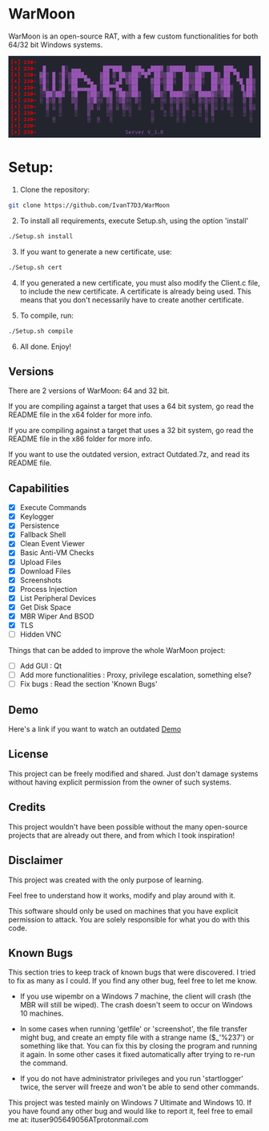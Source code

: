 # WarMoon
WarMoon is an open-source RAT, with a few custom functionalities for both 64/32 bit Windows systems.

![Server-Image](https://github.com/IvanT7D3/WarMoon/blob/5d1aeaef5ea907dddfb6af3ff408900f74efa49c/img.png)

# Setup:

1. Clone the repository:
```bash
git clone https://github.com/IvanT7D3/WarMoon
```

2. To install all requirements, execute Setup.sh, using the option 'install'
```bash
./Setup.sh install
```
3. If you want to generate a new certificate, use:
```bash
./Setup.sh cert
```

4. If you generated a new certificate, you must also modify the Client.c file, to include the new certificate. A certificate is already being used. This means that you don't necessarily have to create another certificate.

5. To compile, run:
```bash
./Setup.sh compile
```

6. All done. Enjoy!

## Versions
There are 2 versions of WarMoon: 64 and 32 bit.

If you are compiling against a target that uses a 64 bit system, go read the README file in the x64 folder for more info.

If you are compiling against a target that uses a 32 bit system, go read the README file in the x86 folder for more info.

If you want to use the outdated version, extract Outdated.7z, and read its README file.

## Capabilities
- [x] Execute Commands
- [x] Keylogger
- [x] Persistence
- [x] Fallback Shell
- [x] Clean Event Viewer
- [x] Basic Anti-VM Checks
- [x] Upload Files
- [x] Download Files
- [x] Screenshots
- [x] Process Injection
- [x] List Peripheral Devices
- [x] Get Disk Space
- [x] MBR Wiper And BSOD
- [x] TLS
- [ ] Hidden VNC

Things that can be added to improve the whole WarMoon project:
- [ ] Add GUI : Qt
- [ ] Add more functionalities : Proxy, privilege escalation, something else?
- [ ] Fix bugs : Read the section 'Known Bugs'

## Demo
Here's a link if you want to watch an outdated [Demo](https://www.youtube.com/watch?v=nErq4wlsF1g)

## License
This project can be freely modified and shared. Just don't damage systems without having explicit permission from the owner of such systems.

## Credits
This project wouldn't have been possible without the many open-source projects that are already out there, and from which I took inspiration!

## Disclaimer
This project was created with the only purpose of learning.

Feel free to understand how it works, modify and play around with it.

This software should only be used on machines that you have explicit permission to attack. You are solely responsible for what you do with this code.

## Known Bugs
This section tries to keep track of known bugs that were discovered.
I tried to fix as many as I could. If you find any other bug, feel free to let me know.

- If you use wipembr on a Windows 7 machine, the client will crash (the MBR will still be wiped). The crash doesn't seem to occur on Windows 10 machines.

- In some cases when running 'getfile' or 'screenshot', the file transfer might bug, and create an empty file with a strange name ($_'%237') or something like that. You can fix this by closing the program and running it again. In some other cases it fixed automatically after trying to re-run the command.

- If you do not have administrator privileges and you run 'startlogger' twice, the server will freeze and won't be able to send other commands.

This project was tested mainly on Windows 7 Ultimate and Windows 10. If you have found any other bug and would like to report it, feel free to email me at: ituser905649056ATprotonmail.com
